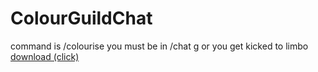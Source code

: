 # ColourGuildChat
command is /colourise
you must be in /chat g or you get kicked to limbo
[download (click)](https://github.com/mew/colouredguildchat/releases)
